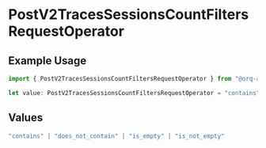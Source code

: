 # PostV2TracesSessionsCountFiltersRequestOperator

## Example Usage

```typescript
import { PostV2TracesSessionsCountFiltersRequestOperator } from "@orq-ai/node/models/operations";

let value: PostV2TracesSessionsCountFiltersRequestOperator = "contains";
```

## Values

```typescript
"contains" | "does_not_contain" | "is_empty" | "is_not_empty"
```